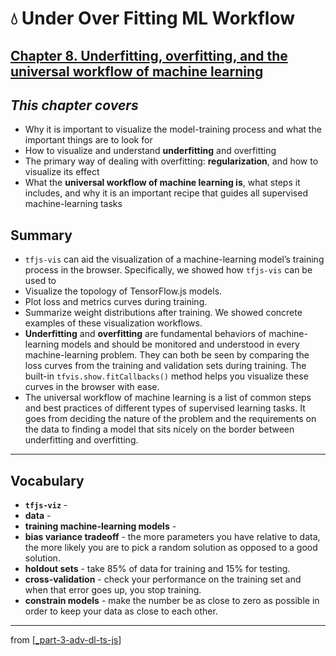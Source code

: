 # 💧 Under Over Fitting ML Workflow

## [**Chapter 8.** Underfitting, overfitting, and the universal workflow of machine learning](https://livebook.manning.com/book/deep-learning-with-javascript/chapter-8/)

## _This chapter covers_

- Why it is important to visualize the model-training process and what the important things are to look for
- How to visualize and understand **underfitting** and overfitting
- The primary way of dealing with overfitting: **regularization**, and how to visualize its effect
- What the **universal workflow of machine learning is**, what steps it includes, and why it is an important recipe that guides all supervised machine-learning tasks

## Summary

- `tfjs-vis` can aid the visualization of a machine-learning model’s training process in the browser. Specifically, we showed how `tfjs-vis` can be used to
- Visualize the topology of TensorFlow.js models.
- Plot loss and metrics curves during training.
- Summarize weight distributions after training. We showed concrete examples of these visualization workflows.
- **Underfitting** and **overfitting** are fundamental behaviors of machine-learning models and should be monitored and understood in every machine-learning problem. They can both be seen by comparing the loss curves from the training and validation sets during training. The built-in `tfvis.show.fitCallbacks()` method helps you visualize these curves in the browser with ease.
- The universal workflow of machine learning is a list of common steps and best practices of different types of supervised learning tasks. It goes from deciding the nature of the problem and the requirements on the data to finding a model that sits nicely on the border between underfitting and overfitting.

---

## **Vocabulary**

- **`tfjs-viz`** -
- **data** -
- **training machine-learning models** -
- **bias variance tradeoff** - the more parameters you have relative to data, the more likely you are to pick a random solution as opposed to a good solution.
- **holdout sets** - take 85% of data for training and 15% for testing.
- **cross-validation** - check your performance on the training set and when that error goes up, you stop training.
- **constrain models** - make the number be as close to zero as possible in order to keep your data as close to each other.

<link rel="stylesheet" type="text/css" media="all" href="../../../assets/css/custom.css" />

---

from [[_part-3-adv-dl-ts-js]]

[//begin]: # "Autogenerated link references for markdown compatibility"
[_part-3-adv-dl-ts-js]: ../_part-3-adv-dl-ts-js.md "Part 3 Adv DL TS JS"
[//end]: # "Autogenerated link references"
